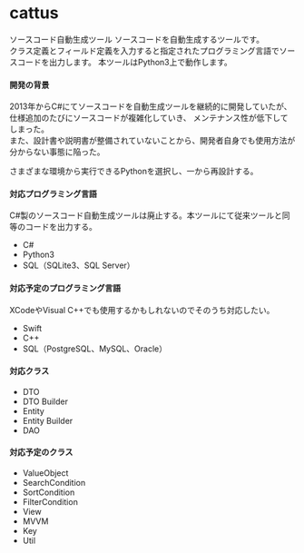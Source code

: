 # cattus
ソースコード自動生成ツール
ソースコードを自動生成するツールです。  
クラス定義とフィールド定義を入力すると指定されたプログラミング言語でソースコードを出力します。
本ツールはPython3上で動作します。  

#### 開発の背景

2013年からC#にてソースコードを自動生成ツールを継続的に開発していたが、
仕様追加のたびにソースコードが複雑化していき、
メンテナンス性が低下してしまった。  
また、設計書や説明書が整備されていないことから、開発者自身でも使用方法が分からない事態に陥った。  

さまざまな環境から実行できるPythonを選択し、一から再設計する。  

#### 対応プログラミング言語

C#製のソースコード自動生成ツールは廃止する。本ツールにて従来ツールと同等のコードを出力する。

- C#
- Python3
- SQL（SQLite3、SQL Server）

#### 対応予定のプログラミング言語

XCodeやVisual C++でも使用するかもしれないのでそのうち対応したい。

- Swift
- C++
- SQL（PostgreSQL、MySQL、Oracle）

#### 対応クラス

- DTO
- DTO Builder
- Entity
- Entity Builder
- DAO

#### 対応予定のクラス

- ValueObject
- SearchCondition
- SortCondition
- FilterCondition
- View
- MVVM
- Key
- Util

